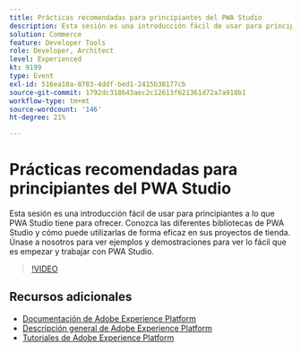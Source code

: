 ```yaml
---
title: Prácticas recomendadas para principiantes del PWA Studio
description: Esta sesión es una introducción fácil de usar para principiantes a lo que PWA Studio tiene para ofrecer. Conozca las diferentes bibliotecas de PWA Studio y cómo puede utilizarlas de forma eficaz en sus proyectos de tienda. Únase a nosotros para ver ejemplos y demostraciones para ver lo fácil que es empezar y trabajar con PWA Studio.
solution: Commerce
feature: Developer Tools
role: Developer, Architect
level: Experienced
kt: 9199
type: Event
exl-id: 516ea10a-8783-4ddf-bed1-2415b38177cb
source-git-commit: 1792dc318643aec2c12613f621361d72a7a918b1
workflow-type: tm+mt
source-wordcount: '146'
ht-degree: 21%

---
```


# Prácticas recomendadas para principiantes del PWA Studio

Esta sesión es una introducción fácil de usar para principiantes a lo que PWA Studio tiene para ofrecer.
Conozca las diferentes bibliotecas de PWA Studio y cómo puede utilizarlas de forma eficaz en sus proyectos de tienda.
Únase a nosotros para ver ejemplos y demostraciones para ver lo fácil que es empezar y trabajar con PWA Studio.

>[!VIDEO](https://video.tv.adobe.com/v/337764/?quality=12&learn=on&hidetitle=true)

## Recursos adicionales

- [Documentación de Adobe Experience Platform](https://experienceleague.adobe.com/docs/experience-platform.html?lang=es)
- [Descripción general de Adobe Experience Platform](https://experienceleague.adobe.com/docs/experience-platform/landing/home.html?lang=es)
- [Tutoriales de Adobe Experience Platform](https://experienceleague.adobe.com/docs/platform-learn/tutorials/overview.html?lang=es)
